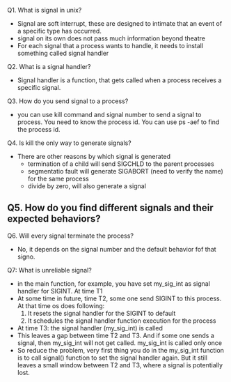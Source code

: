 Q1. What is signal in unix?
- Signal are soft interrupt, these are designed to intimate that an event of
  a specific type has occurred.
- signal on its own does not pass much information beyond theatre
- For each signal that a process wants to handle, it needs to install something
   called signal handler

Q2. What is a signal handler?
- Signal handler is a function, that gets called when a process receives a specific signal.

Q3. How do you send signal to a process?
- you can use kill command and signal number to send a signal to process. You
need to know the process id. You can use ps -aef to find the process id.

Q4. Is kill the only way to generate signals?
- There are other reasons by which signal is generated
    - termination of a child will send SIGCHLD to the parent processes
    - segmentatio fault will generate SIGABORT (need to verify the name) for the same process
    - divide by zero, will also generate a signal

Q5. How do you find different signals and their expected behaviors?
-


Q6. Will every signal terminate the process?
- No, it depends on the signal number and the default behavior fof that signo.

Q7: What is unreliable signal?
- in the main function, for example, you have set my_sig_int as signal handler for SIGINT. At time T1
- At some time in future, time T2, some one send SIGINT to this process. At that time os does following:
    1. It resets the signal handler for the SIGINT to default
    2. It schedules the signal handler function execution for the process
- At time T3: the signal handler (my_sig_int) is called
- This leaves a gap between time T2 and T3. And if some one sends a signal, then my_sig_int will not get called. my_sig_int is called only once
- So reduce the problem, very first thing you do in the my_sig_int function is to call signal() function to set the signal handler again. But it still leaves a small window between T2 and T3, where a signal is potentially lost.
